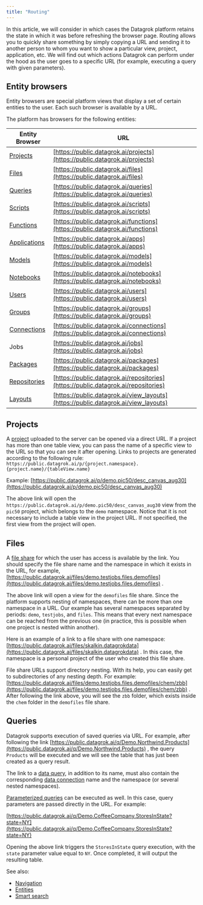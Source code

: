 ```yaml
---
title: "Routing"
---
```


In this article, we will consider in which cases the Datagrok platform retains the state in which it was before
refreshing the browser page. Routing allows you to quickly share something by simply copying a URL and sending it to
another person to whom you want to show a particular view, project, application, etc. We will find out which actions
Datagrok can perform under the hood as the user goes to a specific URL (for example, executing a query with given
parameters).

## Entity browsers

Entity browsers are special platform views that display a set of certain entities to the user. Each such browser is
available by a URL.

The platform has browsers for the following entities:

| Entity Browser                                 | URL                                                                                |
|------------------------------------------------|------------------------------------------------------------------------------------|
| [Projects](../../datagrok/concepts/project/project.md)                         | [https://public.datagrok.ai/projects](https://public.datagrok.ai/projects)         |
| [Files](../../access/files/files.mdx)              | [https://public.datagrok.ai/files](https://public.datagrok.ai/files)               |
| [Queries](../../access/access.md#data-query)             | [https://public.datagrok.ai/queries](https://public.datagrok.ai/queries)           |
| [Scripts](../../compute/scripting/scripting.mdx)             | [https://public.datagrok.ai/scripts](https://public.datagrok.ai/scripts)           |
| [Functions](../concepts/functions/functions.md)             | [https://public.datagrok.ai/functions](https://public.datagrok.ai/functions)       |
| [Applications](../../develop/develop.md)          | [https://public.datagrok.ai/apps](https://public.datagrok.ai/apps)                 |
| [Models](../../learn/learn.md)      | [https://public.datagrok.ai/models](https://public.datagrok.ai/models)             |
| [Notebooks](../../compute/jupyter-notebook.md)    | [https://public.datagrok.ai/notebooks](https://public.datagrok.ai/notebooks)       |
| [Users](../../govern/user.md)                     | [https://public.datagrok.ai/users](https://public.datagrok.ai/users)               |
| [Groups](../../govern/group.md)                   | [https://public.datagrok.ai/groups](https://public.datagrok.ai/groups)             |
| [Connections](../../access/access.md#data-connection)    | [https://public.datagrok.ai/connections](https://public.datagrok.ai/connections)   |
| Jobs                | [https://public.datagrok.ai/jobs](https://public.datagrok.ai/jobs)                 |
| [Packages](../../develop/develop.md)              | [https://public.datagrok.ai/packages](https://public.datagrok.ai/packages)         |
| [Repositories](../../develop/develop.md)          | [https://public.datagrok.ai/repositories](https://public.datagrok.ai/repositories) |
| [Layouts](../../visualize/view-layout.md)         | [https://public.datagrok.ai/view_layouts](https://public.datagrok.ai/view_layouts) |

## Projects

A [project](../../datagrok/concepts/project/project.md) uploaded to the server can be opened via a direct URL. If a project has more than one table
view, you can pass the name of a specific view to the URL so that you can see it after opening. Links to projects are
generated according to the following
rule: `https://public.datagrok.ai/p/{project.namespace}.{project.name}/{tableView.name}`

Example: [https://public.datagrok.ai/p/demo.pic50/desc_canvas_aug30](https://public.datagrok.ai/p/demo.pic50/desc_canvas_aug30)

The above link will open the `https://public.datagrok.ai/p/demo.pic50/desc_canvas_aug30` view from the `pic50` project,
which belongs to the `demo` namespace. Notice that it is not necessary to include a table view in the project URL. If
not specified, the first view from the project will open.

## Files

A [file share](../../access/files/files.mdx) for which the user has access is available by the link. You should
specify the file share name and the namespace in which it exists in the URL, for
example, [https://public.datagrok.ai/files/demo.testjobs.files.demofiles](https://public.datagrok.ai/files/demo.testjobs.files.demofiles)
.

The above link will open a view for the `demofiles` file share. Since the platform supports nesting of namespaces, there
can be more than one namespace in a URL. Our example has several namespaces separated by periods: `demo`, `testjobs`,
and `files`. This means that every next namespace can be reached from the previous one (in practice, this is possible
when one project is nested within another).

Here is an example of a link to a file share with one
namespace: [https://public.datagrok.ai/files/skalkin.datagrokdata](https://public.datagrok.ai/files/skalkin.datagrokdata)
. In this case, the namespace is a personal project of the user who created this file share.

File share URLs support directory nesting. With its help, you can easily get to subdirectories of any nesting depth. For
example: [https://public.datagrok.ai/files/demo.testjobs.files.demofiles/chem/zbb](https://public.datagrok.ai/files/demo.testjobs.files.demofiles/chem/zbb)
. After following the link above, you will see the `zbb` folder, which exists inside the `chem`
folder in the `demofiles` file share.

## Queries

Datagrok supports execution of saved queries via URL. For example, after following the
link [https://public.datagrok.ai/q/Demo.Northwind.Products](https://public.datagrok.ai/q/Demo.Northwind.Products)
, the query `Products` will be executed and we will see the table that has just been created as a query result.

The link to a [data query](../../access/access.md#data-query), in addition to its name, must also contain the
corresponding [data connection](../../access/access.md#data-connection) name and the namespace (or several nested namespaces).

[Parameterized queries](../../access/databases/databases.mdx#parameterized-queries) can be executed as well. In this case, query parameters are
passed directly in the URL. For example:

[https://public.datagrok.ai/q/Demo.CoffeeCompany.StoresInState?state=NY](https://public.datagrok.ai/q/Demo.CoffeeCompany.StoresInState?state=NY)

Opening the above link triggers the `StoresInState` query execution, with the `state` parameter value equal to `NY`.
Once completed, it will output the resulting table.

<!--## Applications

Remarkably, routing works for [applications](../../develop/how-to/build-an-app.md). They are shipped as part of
a [package](../../develop/develop.md) and used by developers as a means to extend the Datagrok platform. An application
link has the following form: `https://public.datagrok.ai/apps/{package.name}/{application.name}`

The application name can be omitted, in which case it follows the same rule as for views, that is, the first application
found in a package is launched. For example, the following
link [https://public.datagrok.ai/apps/UsageAnalysis](https://public.datagrok.ai/apps/UsageAnalysis)
points to the main view of the first application in the `UsageAnalysis` package.

Since Datagrok provides very flexible development tools, each application can define its own routing rules. Let's
illustrate this on a demo
application `Discovery` ([https://public.datagrok.ai/apps/Discovery](https://public.datagrok.ai/apps/Discovery))
. After opening this application, we will see the `Cars` table and the URL will look like
this: [https://public.datagrok.ai/apps/Discovery/cars/All](https://public.datagrok.ai/apps/Discovery/cars/All)
.

![Discovery App All](../uploads/pictures/discovery-app-all.png "Discovery App All")

If we move the mouse cursor to the left screen side, a panel will appear where we can select a filter by car
manufacturer:

![Discovery App Filter](../uploads/gifs/discovery-app.gif "Discovery App Filter")

We can see that the URL changed after the filter was applied. If we now follow this
URL [https://public.datagrok.ai/apps/Discovery/cars/Honda](https://public.datagrok.ai/apps/Discovery/cars/Honda)
, we will go back to the filtered table.-->

See also:

* [Navigation](navigation.md)
* [Entities](../concepts/objects.md)
* [Smart search](../../explore/search-filter-select/smart-search.md)
